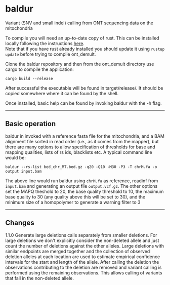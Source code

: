 # baldur
Variant (SNV and small indel) calling from ONT sequencing data on the mitochondria 

To compile you will need an up-to-date copy of rust.  This can be
installed locally following the instructions [here](https://www.rust-lang.org/learn/get-started).  
Note that if you have rust already installed you should update it
using ``rustup update`` before trying to compile ont_demult.

Clone the baldur repository and then from the ont_demult directory
use cargo to compile the application:

    cargo build --release
	 
After successful the executable will be found in target/release/.  It
should be copied somewhere where it can be found by the shell.

Once installed, basic help can be found by invoking baldur with
the -h flag.

---------------
Basic operation
---------------

baldur in invoked with a reference fasta file for the mitochondria,
and a BAM alignment file sorted in read order
(i.e., as it comes from the mapper), but there are many options to
allow specification of thresholds for base and mapping qualities,
lists of rs ids, blacklists etc.  A typical command line would be:

``baldur --rs-list bed_chr_MT.bed.gz -q20 -Q10 -M30 -P3 -T chrM.fa -o output input.bam``

The above line would run baldur using `chrM.fa` as reference, readinf from `input.bam` and 
generating an output file `output.vcf.gz`.  The other options set the MAPQ theshold to 20, the base quality threshold to 10, the maximum base quality to 30 (any quality above this will be set to 30), and the
minimum size of a homopolymer to generate a warning filter to 3

-------
Changes
-------

1.1.0 Generate large deletions calls separately from smaller deletions.  For large deletions we don't explicitly consider the non-deleted allele
and just count the number of deletions against the other alleles.  Large deletions with similar endpoints are merged together and the collection of observed
deletion alleles at each location are used to estimate empirical confidence intervals for the start and length of the allele. After calling the deletion the observations
contributing to the deletion are removed and variant calling is performed using the remaining observations.  This allows calling of variants that fall 
in the non-deleted allele.

